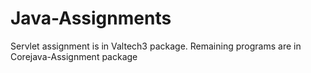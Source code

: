 # Java-Assignments
Servlet assignment is in Valtech3 package.
Remaining programs are in Corejava-Assignment package
